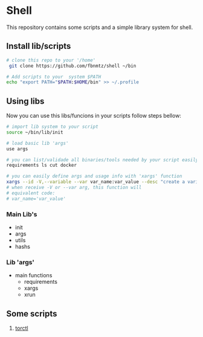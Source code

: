 # Shell

This repository contains some scripts and a simple library system for shell.

## Install lib/scripts

```bash
# clone this repo to your '/home'
 git clone https://github.com/fbnmtz/shell ~/bin

# Add scripts to your  system $PATH
echo "export PATH="$PATH:$HOME/bin" >> ~/.profile
```

## Using libs

Now you can use this libs/funcions in your scripts follow steps bellow:

```bash
# import lib system to your script
source ~/bin/lib/init  

# load basic lib 'args'
use args

# you can list/validade all binaries/tools needed by your script easily using 'requirements' function
requirements ls cut docker

# you can easily define args and usage info with 'xargs' function
xargs --id -V,--variable --var var_name:var_value --desc "create a variable named as 'var_name' with 'var_value'"
# when receive -V or --var arg, this function will 
# equivalent code:
# var_name='var_value'    

```

### Main Lib's

* init
* args
* utils
* hashs

### Lib 'args'

* main functions
  * requirements
  * xargs
  * xrun

## Some scripts

1. [torctl](./docs/torctl.md)
